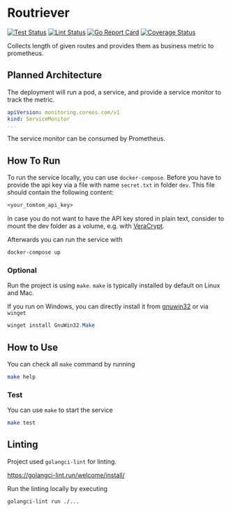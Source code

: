# Routriever

[![Test Status](https://github.com/jo-hoe/routriever/workflows/test/badge.svg)](https://github.com/jo-hoe/routriever/actions?workflow=test)
[![Lint Status](https://github.com/jo-hoe/routriever/workflows/lint/badge.svg)](https://github.com/jo-hoe/routriever/actions?workflow=lint)
[![Go Report Card](https://goreportcard.com/badge/github.com/jo-hoe/routriever)](https://goreportcard.com/report/github.com/jo-hoe/routriever)
[![Coverage Status](https://coveralls.io/repos/github/jo-hoe/routriever/badge.svg?branch=main)](https://coveralls.io/github/jo-hoe/routriever?branch=main)

Collects length of given routes and provides them as business metric to prometheus.

## Planned Architecture

The deployment will run a pod, a service, and provide a service monitor to track the metric.

```yaml
apiVersion: monitoring.coreos.com/v1
kind: ServiceMonitor
...
```

The service monitor can be consumed by Prometheus.

## How To Run

To run the service locally, you can use `docker-compose`.
Before you have to provide the api key via a file with name `secret.txt` in folder `dev`.
This file should contain the following content:

```.txt
<your_tomtom_api_key>
```

In case you do not want to have the API key stored in plain text, consider to mount the dev folder as a volume, e.g. with [VeraCrypt](https://www.veracrypt.fr/en/Home.html).

Afterwards you can run the service with

```bash
docker-compose up
```

### Optional

Run the project is using `make`. `make` is typically installed by default on Linux and Mac.

If you run on Windows, you can directly install it from [gnuwin32](https://gnuwin32.sourceforge.net/packages/make.htm) or via `winget`

```PowerShell
winget install GnuWin32.Make
```

## How to Use

You can check all `make` command by running

```bash
make help
```

### Test

You can use `make` to start the service

```bash
make test
```

## Linting

Project used `golangci-lint` for linting.

<https://golangci-lint.run/welcome/install/>

Run the linting locally by executing

```bash
golangci-lint run ./...
```
